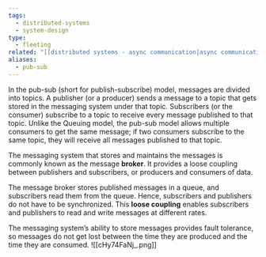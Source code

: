 ```yaml
---
tags:
  - distributed-systems
  - system-design
type:
  - fleeting
related: "[[distributed systems - async communication|async communication]]"
aliases:
  - pub-sub
---
```


In the pub-sub (short for publish-subscribe) model, messages are divided into topics. A publisher (or a producer) sends a message to a topic that gets stored in the messaging system under that topic. Subscribers (or the consumer) subscribe to a topic to receive every message published to that topic. Unlike the Queuing model, the pub-sub model allows multiple consumers to get the same message; if two consumers subscribe to the same topic, they will receive all messages published to that topic.

The messaging system that stores and maintains the messages is commonly known as the message **broker**. It provides a loose coupling between publishers and subscribers, or producers and consumers of data.

The message broker stores published messages in a queue, and subscribers read them from the queue. Hence, subscribers and publishers do not have to be synchronized. This **loose coupling** enables subscribers and publishers to read and write messages at different rates.

The messaging system’s ability to store messages provides fault tolerance, so messages do not get lost between the time they are produced and the time they are consumed.
![[cHy74FaNj_.png]]



